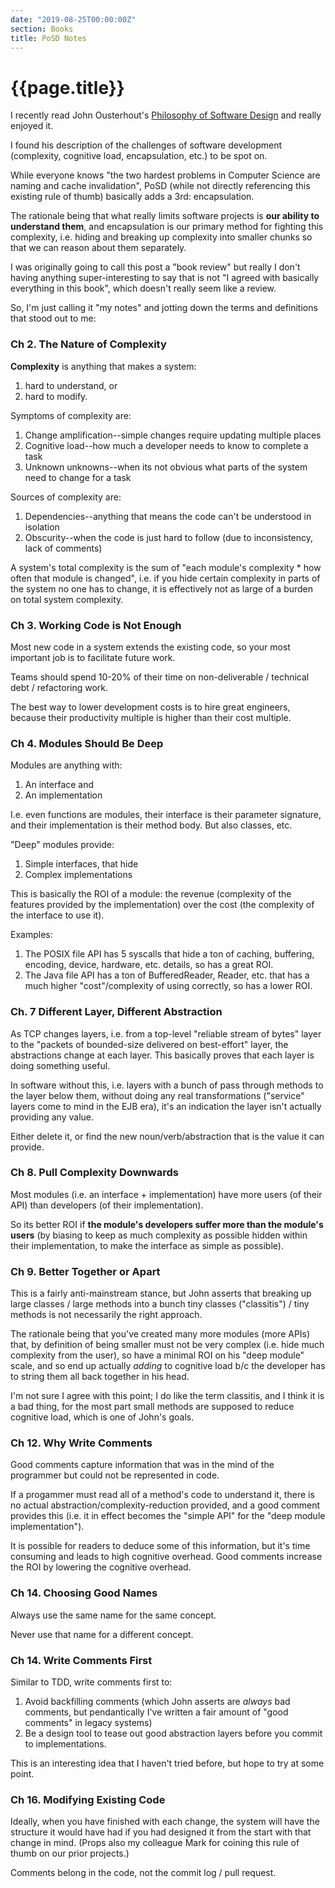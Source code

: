 ```yaml
---
date: "2019-08-25T00:00:00Z"
section: Books
title: PoSD Notes
---
```


{{page.title}}
==============

I recently read John Ousterhout's [Philosophy of Software Design](https://www.amazon.com/dp/1732102201) and really enjoyed it.

I found his description of the challenges of software development (complexity, cognitive load, encapsulation, etc.) to be spot on.

While everyone knows "the two hardest problems in Computer Science are naming and cache invalidation", PoSD (while not directly referencing this existing rule of thumb) basically adds a 3rd: encapsulation.

The rationale being that what really limits software projects is **our ability to understand them**, and encapsulation is our primary method for fighting this complexity, i.e. hiding and breaking up complexity into smaller chunks so that we can reason about them separately.

I was originally going to call this post a "book review" but really I don't having anything super-interesting to say that is not "I agreed with basically everything in this book", which doesn't really seem like a review.

So, I'm just calling it "my notes" and jotting down the terms and definitions that stood out to me:

### Ch 2. The Nature of Complexity

**Complexity** is anything that makes a system:

1. hard to understand, or 
2. hard to modify.

Symptoms of complexity are:

1. Change amplification--simple changes require updating multiple places
2. Cognitive load--how much a developer needs to know to complete a task
3. Unknown unknowns--when its not obvious what parts of the system need to change for a task

Sources of complexity are:

1. Dependencies--anything that means the code can't be understood in isolation
2. Obscurity--when the code is just hard to follow (due to inconsistency, lack of comments)

A system's total complexity is the sum of "each module's complexity * how often that module is changed", i.e. if you hide certain complexity in parts of the system no one has to change, it is effectively not as large of a burden on total system complexity.

### Ch 3. Working Code is Not Enough

Most new code in a system extends the existing code, so your most important job is to facilitate future work.

Teams should spend 10-20% of their time on non-deliverable / technical debt / refactoring work.

The best way to lower development costs is to hire great engineers, because their productivity multiple is higher than their cost multiple.

### Ch 4. Modules Should Be Deep

Modules are anything with:

1. An interface and
2. An implementation

I.e. even functions are modules, their interface is their parameter signature, and their implementation is their method body. But also classes, etc.

"Deep" modules provide:

1. Simple interfaces, that hide
2. Complex implementations

This is basically the ROI of a module: the revenue (complexity of the features provided by the implementation) over the cost (the complexity of the interface to use it).

Examples:

1. The POSIX file API has 5 syscalls that hide a ton of caching, buffering, encoding, device, hardware, etc. details, so has a great ROI.
2. The Java file API has a ton of BufferedReader, Reader, etc. that has a much higher "cost"/complexity of using correctly, so has a lower ROI.

### Ch. 7 Different Layer, Different Abstraction

As TCP changes layers, i.e. from a top-level "reliable stream of bytes" layer to the "packets of bounded-size delivered on best-effort" layer, the abstractions change at each layer. This basically proves that each layer is doing something useful.

In software without this, i.e. layers with a bunch of pass through methods to the layer below them, without doing any real transformations ("service" layers come to mind in the EJB era), it's an indication the layer isn't actually providing any value.

Either delete it, or find the new noun/verb/abstraction that is the value it can provide.

### Ch 8. Pull Complexity Downwards

Most modules (i.e. an interface + implementation) have more users (of their API) than developers (of their implementation).

So its better ROI if **the module's developers suffer more than the module's users** (by biasing to keep as much complexity as possible hidden within their implementation, to make the interface as simple as possible).

### Ch 9. Better Together or Apart

This is a fairly anti-mainstream stance, but John asserts that breaking up large classes / large methods into a bunch tiny classes ("classitis") / tiny methods is not necessarily the right approach.

The rationale being that you've created many more modules (more APIs) that, by definition of being smaller must not be very complex (i.e. hide much complexity from the user), so have a minimal ROI on his "deep module" scale, and so end up actually *adding* to cognitive load b/c the developer has to string them all back together in his head.

I'm not sure I agree with this point; I do like the term classitis, and I think it is a bad thing, for the most part small methods are supposed to reduce cognitive load, which is one of John's goals.

### Ch 12. Why Write Comments

Good comments capture information that was in the mind of the programmer but could not be represented in code.

If a progammer must read all of a method's code to understand it, there is no actual abstraction/complexity-reduction provided, and a good comment provides this (i.e. it in effect becomes the "simple API" for the "deep module implementation").

It is possible for readers to deduce some of this information, but it's time consuming and leads to high cognitive overhead. Good comments increase the ROI by lowering the cognitive overhead.

### Ch 14. Choosing Good Names

Always use the same name for the same concept.

Never use that name for a different concept.

### Ch 14. Write Comments First

Similar to TDD, write comments first to:

1. Avoid backfilling comments (which John asserts are _always_ bad comments, but pendantically I've written a fair amount of "good comments" in legacy systems)
2. Be a design tool to tease out good abstraction layers before you commit to implementations.

This is an interesting idea that I haven't tried before, but hope to try at some point.

### Ch 16. Modifying Existing Code

Ideally, when you have finished with each change, the system will have the structure it would have had if you had designed it from the start with that change in mind. (Props also my colleague Mark for coining this rule of thumb on our prior projects.)

Comments belong in the code, not the commit log / pull request.


